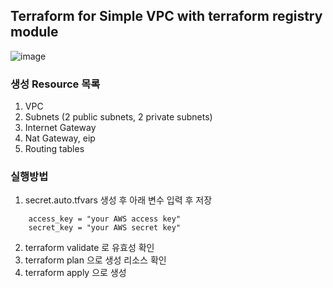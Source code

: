 ## Terraform for Simple VPC with terraform registry module

![image](https://user-images.githubusercontent.com/48152411/154681885-c4969d54-c593-436c-a2e5-85db9e89aeba.png)

### 생성 Resource 목록
1. VPC
2. Subnets (2 public subnets, 2 private subnets)
3. Internet Gateway
4. Nat Gateway, eip
5. Routing tables

### 실행방법
1. secret.auto.tfvars 생성 후 아래 변수 입력 후 저장  
```
    access_key = "your AWS access key"
    secret_key = "your AWS secret key"
``` 
2. terraform validate 로 유효성 확인
3. terraform plan 으로 생성 리소스 확인
4. terraform apply 으로 생성
